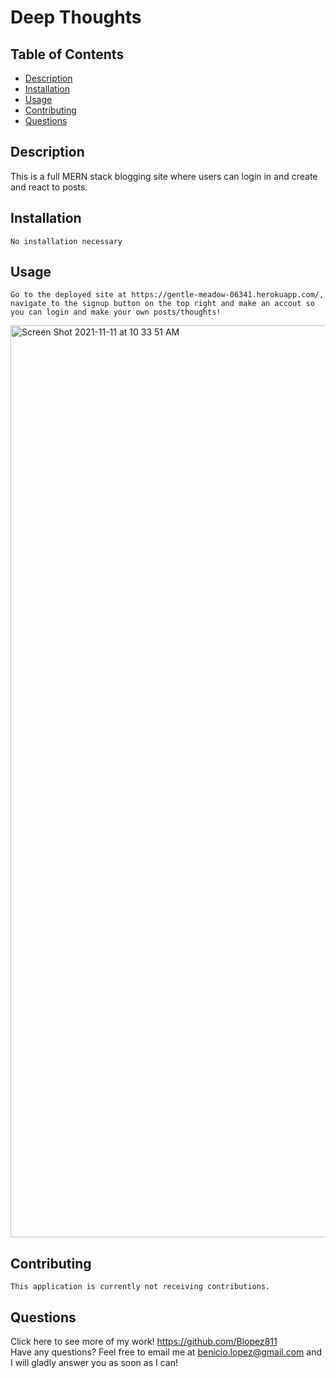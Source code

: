   # Deep Thoughts
  
  ## Table of Contents
  * [Description](https://github.com/Blopez811/deep-thoughts#description)
  * [Installation](https://github.com/Blopez811/deep-thoughts#installation)
  * [Usage](https://github.com/Blopez811/deep-thoughts#usage)
  * [Contributing](https://github.com/Blopez811/deep-thoughts#contributing)
  * [Questions](https://github.com/Blopez811/deep-thoughts#questions)

  ## Description
   This is a full MERN stack blogging site where users can login in and create and react to posts.

  ## Installation
    No installation necessary

  ## Usage
    Go to the deployed site at https://gentle-meadow-06341.herokuapp.com/, navigate to the signup button on the top right and make an accout so you can login and make your own posts/thoughts!
    
  <img width="1459" alt="Screen Shot 2021-11-11 at 10 33 51 AM" src="https://user-images.githubusercontent.com/84877211/141334392-d416f41b-c23b-47b3-bfa9-9b88e1982105.png">



  ## Contributing
    This application is currently not receiving contributions.


  ## Questions
  Click here to see more of my work! https://github.com/Blopez811  
  Have any questions? Feel free to email me at benicio.lopez@gmail.com and I will gladly answer you as soon as I can!
